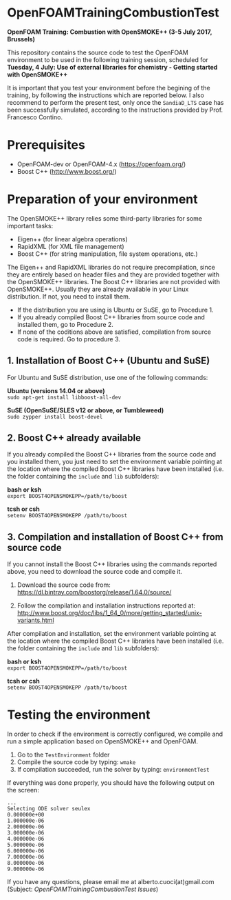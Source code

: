 # OpenFOAMTrainingCombustionTest
**OpenFOAM Training: Combustion with OpenSMOKE++ (3-5 July 2017, Brussels)**

This repository contains the source code to test the OpenFOAM environment to be used in the following training session, scheduled for **Tuesday, 4 July: Use of external libraries for chemistry - Getting started with OpenSMOKE++**

It is important that you test your environment before the begining of the training, by following the instructions which are reported below. I also recommend to perform the present test, only once the `SandiaD_LTS` case has been successfully simulated, according to the instructions provided by Prof. Francesco Contino.

# Prerequisites
* OpenFOAM-dev or OpenFOAM-4.x (https://openfoam.org/)
* Boost C++ (http://www.boost.org/)

# Preparation of your environment
The OpenSMOKE++ library relies some third-party libraries for some important tasks:
* Eigen++ (for linear algebra operations)
* RapidXML (for XML file management)
* Boost C++ (for string manipulation, file system operations, etc.)

The Eigen++ and RapidXML libraries do not require precompilation, since they are entirely based on header files and they are provided together with the OpenSMOKE++ libraries. The Boost C++ libraries are not provided with OpenSMOKE++. Usually they are already available in your Linux distribution. If not, you need to install them.  

* If the distribution you are using is Ubuntu or SuSE, go to Procedure 1.  
* If you already compiled Boost C++ libraries from source code and installed them, go to Procedure 2.
* If none of the coditions above are satisfied, compilation from source code is required. Go to procedure 3.

## 1. Installation of Boost C++ (Ubuntu and SuSE)
For Ubuntu and SuSE distribution, use one of the following commands:

**Ubuntu (versions 14.04 or above)**  
`sudo apt-get install libboost-all-dev`

**SuSE (OpenSuSE/SLES v12 or above, or Tumbleweed)**   
`sudo zypper install boost-devel`  

## 2. Boost C++ already available
If you already compiled the Boost C++ libraries from the source code and you installed them, you just need to set the environment variable pointing at the location where the compiled Boost C++ libraries have been installed (i.e. the folder containing the `include` and `lib` subfolders):

**bash or ksh**  
`export BOOST4OPENSMOKEPP=/path/to/boost`

**tcsh or csh**  
`setenv BOOST4OPENSMOKEPP /path/to/boost`  

## 3. Compilation and installation of Boost C++ from source code
If you cannot install the Boost C++ libraries using the commands reported above, you need to download the source code and compile it.

1. Download the source code from:  
https://dl.bintray.com/boostorg/release/1.64.0/source/

2. Follow the compilation and installation instructions reported at:  
http://www.boost.org/doc/libs/1_64_0/more/getting_started/unix-variants.html

After compilation and installation, set the environment variable pointing at the location where the compiled Boost C++ libraries have been installed (i.e. the folder containing the `include` and `lib` subfolders):

**bash or ksh**  
`export BOOST4OPENSMOKEPP=/path/to/boost`

**tcsh or csh**  
`setenv BOOST4OPENSMOKEPP /path/to/boost`

# Testing the environment
In order to check if the environment is correctly configured, we compile and run a simple application based on OpenSMOKE++ and OpenFOAM.
1. Go to the `TestEnvironment` folder
2. Compile the source code by typing: `wmake`
3. If compilation succeeded, run the solver by typing: `environmentTest`  

If everything was done properly, you should have the following output on the screen:
```
...
Selecting ODE solver seulex
0.000000e+00
1.000000e-06
2.000000e-06
3.000000e-06
4.000000e-06
5.000000e-06
6.000000e-06
7.000000e-06
8.000000e-06
9.000000e-06
```

If you have any questions, please email me at alberto.cuoci(at)gmail.com (Subject: *OpenFOAMTrainingCombustionTest Issues*)
